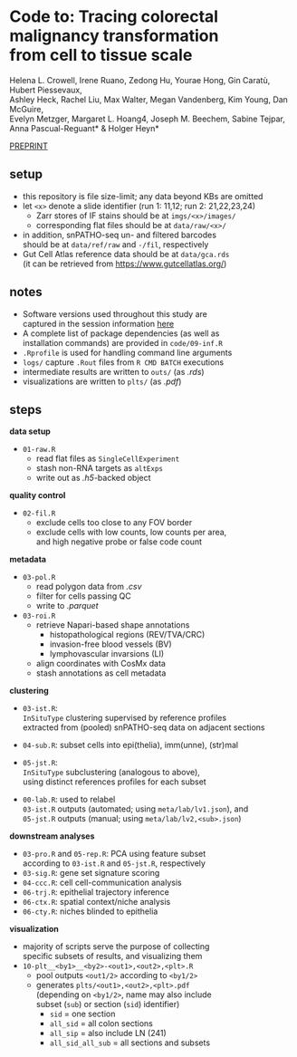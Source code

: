 # Code to: Tracing colorectal <br/> malignancy transformation <br/> from cell to tissue scale

Helena L. Crowell, Irene Ruano, Zedong Hu, Yourae Hong, Gin Caratù, Hubert Piessevaux,  
Ashley Heck, Rachel Liu, Max Walter, Megan Vandenberg, Kim Young, Dan McGuire,  
Evelyn Metzger, Margaret L. Hoang4, Joseph M. Beechem, Sabine Tejpar,  
Anna Pascual-Reguant* & Holger Heyn*

[PREPRINT](https://doi.org/10.1101/2025.06.23.660674)

## setup

- this repository is file size-limit; any data beyond KBs are omitted
- let `<x>` denote a slide identifier (run 1: 11,12; run 2: 21,22,23,24)
  - Zarr stores of IF stains should be at `imgs/<x>/images/`
  - corresponding flat files should be at `data/raw/<x>/`
- in addition, snPATHO-seq un- and filtered barcodes  
  should be at `data/ref/raw` and `-/fil`, respectively
- Gut Cell Atlas reference data should be at `data/gca.rds`  
  (it can be retrieved from https://www.gutcellatlas.org/)

## notes

- Software  versions used throughout this study are  
  captured in the session information [here](inf.txt)
- A complete list of package dependencies (as well as  
  installation commands) are provided in `code/09-inf.R`
- `.Rprofile` is used for handling command line arguments
- `logs/` capture `.Rout` files from `R CMD BATCH` executions
- intermediate results are written to `outs/` (as *.rds*)
- visualizations are written to `plts/` (as *.pdf*)

## steps

**data setup**

- `01-raw.R`
  - read flat files as `SingleCellExperiment`
  - stash non-RNA targets as `altExps`
  - write out as *.h5*-backed object

**quality control**

- `02-fil.R`
  - exclude cells too close to any FOV border
  - exclude cells with low counts, low counts per area,  
  and high negative probe or false code count

**metadata**

- `03-pol.R`
  - read polygon data from *.csv*
  - filter for cells passing QC 
  - write to *.parquet*
- `03-roi.R`
  - retrieve Napari-based  shape annotations
    - histopathological regions (REV/TVA/CRC)
    - invasion-free blood vessels (BV)
    - lymphovascular invarsions (LI)
  - align coordinates with CosMx data
  - stash annotations as cell metadata

**clustering**  

- `03-ist.R`:  
`InSituType` clustering supervised by reference profiles  
extracted from (pooled) snPATHO-seq data on adjacent sections

- `04-sub.R`: subset cells into epi(thelia), imm(unne), (str)mal

- `05-jst.R`:  
`InSituType` subclustering (analogous to above),  
using distinct references profiles for each subset
  
- `00-lab.R`: used to relabel  
`03-ist.R` outputs (automated; using `meta/lab/lv1.json`), and  
`05-jst.R` outputs (manual; using `meta/lab/lv2,<sub>.json`)
  
**downstream analyses**

- `03-pro.R` and `05-rep.R`: PCA using feature subset  
  according to `03-ist.R` and `05-jst.R`, respectively
- `03-sig.R`: gene set signature scoring
- `04-ccc.R`: cell cell-communication analysis
- `06-trj.R`: epithelial trajectory inference
- `06-ctx.R`: spatial context/niche analysis
- `06-cty.R`: niches blinded to epithelia

**visualization**

- majority of scripts serve the purpose of collecting  
  specific subsets of results, and visualizing them
- `10-plt__<by1>__<by2>-<out1>,<out2>,<plt>.R`
  - pool outputs `<out1/2>` according to `<by1/2>`  
  - generates `plts/<out1>,<out2>,<plt>.pdf`  
  (depending on `<by1/2>`, name may also include  
  subset (`sub`) or section (`sid`) identifier)
    - `sid` = one section
    - `all_sid` = all colon sections
    - `all_sip` = also include LN (241)
    - `all_sid_all_sub` = all sections and subsets
    